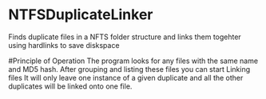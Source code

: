 # NTFSDuplicateLinker
Finds duplicate files in a NFTS folder structure and links them togehter using hardlinks to save diskspace

#Principle of Operation
The program looks for any files with the same name and MD5 hash.
After grouping and listing these files you can start Linking files
It will only leave one instance of a given duplicate and all the other duplicates will be linked onto one file.
